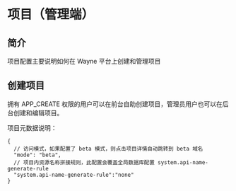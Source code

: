 # 项目（管理端）

## 简介

项目配置主要说明如何在 Wayne 平台上创建和管理项目

## 创建项目

拥有 APP_CREATE 权限的用户可以在前台自助创建项目，管理员用户也可以在后台创建和编辑项目。

项目元数据说明：

```
{
  // 访问模式，如果配置了 beta 模式，则点击项目详情自动跳转到 beta 域名
  "mode": "beta",
  // 项目内资源名称拼接规则，此配置会覆盖全局数据库配置 system.api-name-generate-rule
  "system.api-name-generate-rule":"none"
}
```